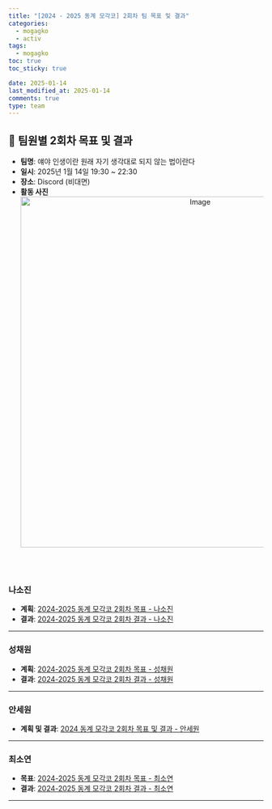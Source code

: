 ```yaml
---
title: "[2024 - 2025 동계 모각코] 2회차 팀 목표 및 결과"
categories:
  - mogagko
  - activ
tags:
  - mogagko
toc: true
toc_sticky: true

date: 2025-01-14
last_modified_at: 2025-01-14
comments: true
type: team
---
```

## 📍 팀원별 2회차 목표 및 결과
- **팀명**: 얘야 인생이란 원래 자기 생각대로 되지 않는 법이란다
- **일시**: 2025년 1월 14일 19:30 ~ 22:30
- **장소**: Discord (비대면)
- **활동 사진**
  <div style="text-align: center;">
    <img width="694" alt="Image" src="https://github.com/user-attachments/assets/d2241129-cec2-4c95-b457-12851c579338" />
  </div>

<br><br>

### **나소진**
- **계획**: [2024-2025 동계 모각코 2회차 목표 - 나소진](https://me0w2en.tistory.com/entry/2024-%EB%8F%99%EA%B3%84-%EB%AA%A8%EA%B0%81%EC%BD%94-2024-01-14%ED%99%94)
- **결과**: [2024-2025 동계 모각코 2회차 결과 - 나소진](https://me0w2en.tistory.com/entry/2024-%EB%8F%99%EA%B3%84-%EB%AA%A8%EA%B0%81%EC%BD%94-2024-01-14%ED%99%94-%EA%B2%B0%EA%B3%BC)

---

### **성채원**
- **계획**: [2024-2025 동계 모각코 2회차 목표 - 성채원](https://velog.io/@julia2003a/2%EC%A3%BC%EC%B0%A8)
- **결과**: [2024-2025 동계 모각코 2회차 결과 - 성채원](https://velog.io/@julia2003a/2%EC%A3%BC%EC%B0%A8-h12ijr9u)

---

### **안세원**
- **계획 및 결과**: [2024 동계 모각코 2회차 목표 및 결과 - 안세원](https://code-semicolon.tistory.com/50)

---

### **최소연**
- **목표**: [2024-2025 동계 모각코 2회차 목표 - 최소연](https://clr4takeoff.github.io/mogagko/activ/2425-%EB%8F%99%EA%B3%84-%EB%AA%A8%EA%B0%81%EC%BD%94-2%ED%9A%8C%EC%B0%A8-%EB%AA%A9%ED%91%9C/)
- **결과**: [2024-2025 동계 모각코 2회차 결과 - 최소연](https://clr4takeoff.github.io/mogagko/activ/2425-%EB%8F%99%EA%B3%84-%EB%AA%A8%EA%B0%81%EC%BD%94-2%ED%9A%8C%EC%B0%A8-%EA%B2%B0%EA%B3%BC/)

---
<br><br>